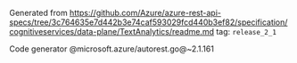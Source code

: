 Generated from https://github.com/Azure/azure-rest-api-specs/tree/3c764635e7d442b3e74caf593029fcd440b3ef82/specification/cognitiveservices/data-plane/TextAnalytics/readme.md tag: `release_2_1`

Code generator @microsoft.azure/autorest.go@~2.1.161

